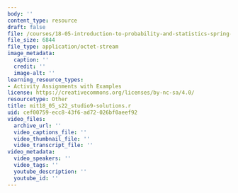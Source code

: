```yaml
---
body: ''
content_type: resource
draft: false
file: /courses/18-05-introduction-to-probability-and-statistics-spring-2022/mit18_05_s22_studio9-solutions.r
file_size: 6844
file_type: application/octet-stream
image_metadata:
  caption: ''
  credit: ''
  image-alt: ''
learning_resource_types:
- Activity Assignments with Examples
license: https://creativecommons.org/licenses/by-nc-sa/4.0/
resourcetype: Other
title: mit18_05_s22_studio9-solutions.r
uid: cef00759-ecc8-43f6-ad72-026bf0aeef92
video_files:
  archive_url: ''
  video_captions_file: ''
  video_thumbnail_file: ''
  video_transcript_file: ''
video_metadata:
  video_speakers: ''
  video_tags: ''
  youtube_description: ''
  youtube_id: ''
---
```

